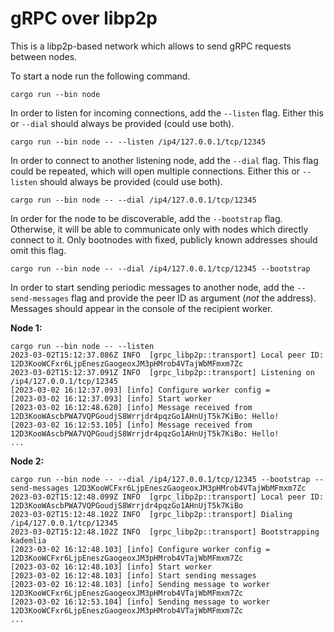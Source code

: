 # gRPC over libp2p

This is a libp2p-based network which allows to send gRPC requests between nodes.

To start a node run the following command.
```shell
cargo run --bin node
```
In order to listen for incoming connections, add the `--listen` flag.
Either this or `--dial` should always be provided (could use both).
```shell
cargo run --bin node -- --listen /ip4/127.0.0.1/tcp/12345
```
In order to connect to another listening node, add the `--dial` flag.
This flag could be repeated, which will open multiple connections.
Either this or `--listen` should always be provided (could use both).
```shell
cargo run --bin node -- --dial /ip4/127.0.0.1/tcp/12345
```
In order for the node to be discoverable, add the `--bootstrap` flag.
Otherwise, it will be able to communicate only with nodes which directly connect to it.
Only bootnodes with fixed, publicly known addresses should omit this flag.
```shell
cargo run --bin node -- --dial /ip4/127.0.0.1/tcp/12345 --bootstrap
```
In order to start sending periodic messages to another node, add the `--send-messages` flag
and provide the peer ID as argument (*not* the address).
Messages should appear in the console of the recipient worker.

**Node 1:**
```shell
cargo run --bin node -- --listen
2023-03-02T15:12:37.086Z INFO  [grpc_libp2p::transport] Local peer ID: 12D3KooWCFxr6LjpEneszGaogeoxJM3pHMrob4VTajWbMFmxm7Zc
2023-03-02T15:12:37.091Z INFO  [grpc_libp2p::transport] Listening on /ip4/127.0.0.1/tcp/12345
[2023-03-02 16:12:37.093] [info] Configure worker config =
[2023-03-02 16:12:37.093] [info] Start worker
[2023-03-02 16:12:48.620] [info] Message received from 12D3KooWAscbPWA7VQPGoudjS8Wrrjdr4pqzGo1AHnUjT5k7KiBo: Hello!
[2023-03-02 16:12:53.105] [info] Message received from 12D3KooWAscbPWA7VQPGoudjS8Wrrjdr4pqzGo1AHnUjT5k7KiBo: Hello!
...
```

**Node 2:**
```shell
cargo run --bin node -- --dial /ip4/127.0.0.1/tcp/12345 --bootstrap --send-messages 12D3KooWCFxr6LjpEneszGaogeoxJM3pHMrob4VTajWbMFmxm7Zc
2023-03-02T15:12:48.099Z INFO  [grpc_libp2p::transport] Local peer ID: 12D3KooWAscbPWA7VQPGoudjS8Wrrjdr4pqzGo1AHnUjT5k7KiBo
2023-03-02T15:12:48.102Z INFO  [grpc_libp2p::transport] Dialing /ip4/127.0.0.1/tcp/12345
2023-03-02T15:12:48.102Z INFO  [grpc_libp2p::transport] Bootstrapping kademlia
[2023-03-02 16:12:48.103] [info] Configure worker config = 12D3KooWCFxr6LjpEneszGaogeoxJM3pHMrob4VTajWbMFmxm7Zc
[2023-03-02 16:12:48.103] [info] Start worker
[2023-03-02 16:12:48.103] [info] Start sending messages
[2023-03-02 16:12:48.103] [info] Sending message to worker 12D3KooWCFxr6LjpEneszGaogeoxJM3pHMrob4VTajWbMFmxm7Zc
[2023-03-02 16:12:53.104] [info] Sending message to worker 12D3KooWCFxr6LjpEneszGaogeoxJM3pHMrob4VTajWbMFmxm7Zc
...
```
